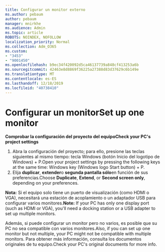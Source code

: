 ```yaml
---
title: Configurar un monitor externo
ms.author: pebaum
author: pebaum
manager: mnirkhe
ms.audience: Admin
ms.topic: article
ROBOTS: NOINDEX, NOFOLLOW
localization_priority: Normal
ms.collection: Adm_O365
ms.custom:
- "3453"
- "9001450"
ms.openlocfilehash: b9ec34f420092d5ca46137739a848cf413253a6b
ms.sourcegitcommit: 42463e8d8869f36225a27388d83d37629c6b149e
ms.translationtype: MT
ms.contentlocale: es-ES
ms.lasthandoff: 12/18/2019
ms.locfileid: "40738410"
---
```

# <a name="set-up-one-monitor"></a><span data-ttu-id="a1724-102">Configurar un monitor</span><span class="sxs-lookup"><span data-stu-id="a1724-102">Set up one monitor</span></span>

<span data-ttu-id="a1724-103">**Comprobar la configuración del proyecto del equipo**</span><span class="sxs-lookup"><span data-stu-id="a1724-103">**Check your PC's project settings**</span></span>

1. <span data-ttu-id="a1724-104">Abra la configuración del proyecto; para ello, presione las teclas siguientes al mismo tiempo: tecla Windows (botón Inicio del logotipo de Windows) + P.</span><span class="sxs-lookup"><span data-stu-id="a1724-104">Open your project settings by pressing the following keys at the same time: Windows key (Windows logo Start button) + P.</span></span>
2. <span data-ttu-id="a1724-105">Elija **duplicar**, **extender**o **segunda pantalla sólo**en función de sus preferencias.</span><span class="sxs-lookup"><span data-stu-id="a1724-105">Choose **Duplicate**, **Extend**, or **Second screen only**, depending on your preferences.</span></span>

<span data-ttu-id="a1724-106">**Nota:** Si el equipo solo tiene un puerto de visualización (como HDMI o VGA), necesitará una estación de acoplamiento o un adaptador USB para configurar varios monitores.</span><span class="sxs-lookup"><span data-stu-id="a1724-106">**Note:** If your PC has only one display port (such as HDMI or VGA), you'll need a docking station or a USB adapter to set up multiple monitors.</span></span>

<span data-ttu-id="a1724-107">Además, si puede configurar un monitor pero no varios, es posible que su PC no sea compatible con varios monitores.</span><span class="sxs-lookup"><span data-stu-id="a1724-107">Also, if you can set up one monitor but not multiple, your PC might not be compatible with multiple monitors.</span></span> <span data-ttu-id="a1724-108">Para obtener más información, consulta los documentos originales de tu equipo.</span><span class="sxs-lookup"><span data-stu-id="a1724-108">Check your PC's original documents for more info.</span></span>